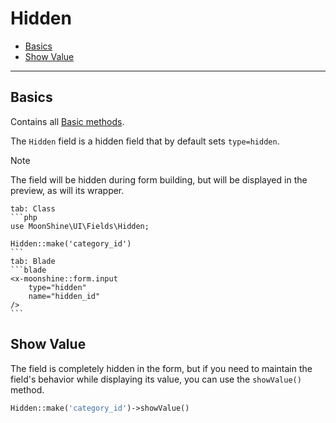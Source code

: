 # Hidden

- [Basics](#basics)
- [Show Value](#show-value)

---

<a name="basics"></a>
## Basics

Contains all [Basic methods](/docs/{{version}}/fields/basic-methods).

The `Hidden` field is a hidden field that by default sets `type=hidden`.

> [!NOTE]
> The field will be hidden during form building, but will be displayed in the preview, as will its wrapper.

~~~tabs
tab: Class
```php
use MoonShine\UI\Fields\Hidden;

Hidden::make('category_id')
```
tab: Blade
```blade
<x-moonshine::form.input
    type="hidden"
    name="hidden_id"
/>
```
~~~

<a name="show-value"></a>
## Show Value

The field is completely hidden in the form, but if you need to maintain the field's behavior while displaying its value, you can use the `showValue()` method.

```php
Hidden::make('category_id')->showValue()
```
